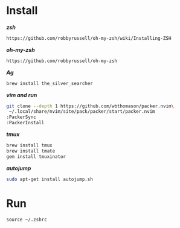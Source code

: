 # Install

***zsh***
```sh
https://github.com/robbyrussell/oh-my-zsh/wiki/Installing-ZSH
```

***oh-my-zsh***
```sh
https://github.com/robbyrussell/oh-my-zsh
```

***Ag***
```sh
brew install the_silver_searcher
```

***vim and run***
```sh
git clone --depth 1 https://github.com/wbthomason/packer.nvim\
 ~/.local/share/nvim/site/pack/packer/start/packer.nvim
:PackerSync
:PackerInstall
```

***tmux***
```sh
brew install tmux
brew install tmate
gem install tmuxinator
```

***autojump***
```sh
sudo apt-get install autojump.sh
```

# Run

`source ~/.zshrc`

